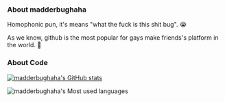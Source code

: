 ### About madderbughaha

Homophonic pun, it's means "what the fuck is this shit bug". 😭

As we know, github is the most popular for gays make friends's platform in the world. 🤪


### About Code

[![madderbughaha's GitHub stats](https://github-readme-stats.vercel.app/api?username=madderbughaha)](https://github.com/anuraghazra/github-readme-stats)

![madderbughaha's Most used languages](https://github-readme-stats.vercel.app/api/top-langs/?username=madderbughaha&layout=compact&langs_count=10)
